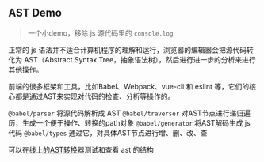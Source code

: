 ## AST Demo

> 一个小demo，移除 js 源代码里的 `console.log`

正常的 js 语法并不适合计算机程序的理解和运行，浏览器的编辑器会把源代码转化为 AST（Abstract Syntax Tree，抽象语法树），然后进行进一步的分析来进行其他操作。

前端的很多框架和工具，比如Babel、Webpack、vue-cli 和 eslint 等，它们的核心都是通过AST来实现对代码的检查、分析等操作的。

`@babel/parser` 将源代码解析成 AST
`@babel/traverser` 对AST节点进行递归遍历，生成一个便于操作、转换的path对象
`@babel/generator` 将AST解码生成 js 代码
`@babel/types` 通过它，对具体AST节点进行增、删、改、查

可以在[线上的AST转换器](https://astexplorer.net/)测试和查看 ast 的结构

